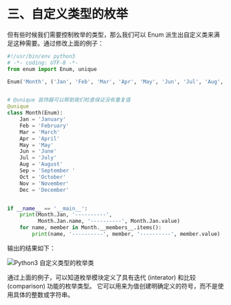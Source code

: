 # 三、自定义类型的枚举 #

但有些时候我们需要控制枚举的类型，那么我们可以 Enum 派生出自定义类来满足这种需要。通过修改上面的例子：

```python
#!/usr/bin/env python3
# -*- coding: UTF-8 -*-
from enum import Enum, unique

Enum('Month', ('Jan', 'Feb', 'Mar', 'Apr', 'May', 'Jun', 'Jul', 'Aug', 'Sep', 'Oct', 'Nov', 'Dec'))


# @unique 装饰器可以帮助我们检查保证没有重复值
@unique
class Month(Enum):
    Jan = 'January'
    Feb = 'February'
    Mar = 'March'
    Apr = 'April'
    May = 'May'
    Jun = 'June'
    Jul = 'July'
    Aug = 'August'
    Sep = 'September '
    Oct = 'October'
    Nov = 'November'
    Dec = 'December'


if __name__ == '__main__':
    print(Month.Jan, '----------',
          Month.Jan.name, '----------', Month.Jan.value)
    for name, member in Month.__members__.items():
        print(name, '----------', member, '----------', member.value)

```


输出的结果如下：

![Python3 自定义类型的枚举类](http://p1ceh5usj.bkt.clouddn.com/Python3%20%E8%87%AA%E5%AE%9A%E4%B9%89%E7%B1%BB%E5%9E%8B%E7%9A%84%E6%9E%9A%E4%B8%BE%E7%B1%BB.png)



通过上面的例子，可以知道枚举模块定义了具有迭代 (interator) 和比较(comparison) 功能的枚举类型。 它可以用来为值创建明确定义的符号，而不是使用具体的整数或字符串。
